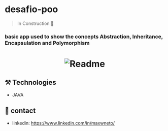 # desafio-poo
> In Construction 🚧
### basic app used to show the concepts Abstraction, Inheritance, Encapsulation and Polymorphism

<h1 align="center">
  <img alt="Readme" title="Readme" src="https://user-images.githubusercontent.com/87916631/171775394-70ebb6f1-7175-4bc5-8878-f1d333158b0f.png"/>
</h1>

## ⚒️ Technologies
+ JAVA

## 📲 contact
+ linkedin: https://www.linkedin.com/in/maxwneto/